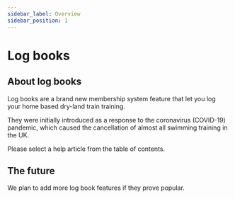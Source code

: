 ```yaml
---
sidebar_label: Overview
sidebar_position: 1
---
```


# Log books

## About log books

Log books are a brand new membership system feature that let you log your home based dry-land train training.

They were initially introduced as a response to the coronavirus (COVID-19) pandemic, which caused the cancellation of almost all swimming training in the UK.

Please select a help article from the table of contents.

## The future

We plan to add more log book features if they prove popular.